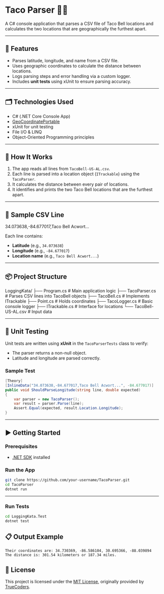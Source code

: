 # Taco Parser 🌮📍  

A C# console application that parses a CSV file of Taco Bell locations and calculates the two locations that are geographically the furthest apart.

---

## 🧰 Features

- Parses latitude, longitude, and name from a CSV file.
- Uses geographic coordinates to calculate the distance between locations.
- Logs parsing steps and error handling via a custom logger.
- Includes **unit tests** using xUnit to ensure parsing accuracy.

---

## 🗂️ Technologies Used

- C# (.NET Core Console App)
- [GeoCoordinatePortable](https://www.nuget.org/packages/GeoCoordinatePortable/)
- xUnit for unit testing
- File I/O & LINQ
- Object-Oriented Programming principles

---

## 🚀 How It Works

1. The app reads all lines from `TacoBell-US-AL.csv`.
2. Each line is parsed into a location object (`ITrackable`) using the `TacoParser`.
3. It calculates the distance between every pair of locations.
4. It identifies and prints the two Taco Bell locations that are the furthest apart.

---

## 📄 Sample CSV Line

34.073638,-84.677017,Taco Bell Acwort...


Each line contains:
- **Latitude** (e.g., `34.073638`)
- **Longitude** (e.g., `-84.677017`)
- **Location name** (e.g., `Taco Bell Acwort...`)

---

## 📦 Project Structure

LoggingKata/
├── Program.cs # Main application logic
├── TacoParser.cs # Parses CSV lines into TacoBell objects
├── TacoBell.cs # Implements ITrackable
├── Point.cs # Holds coordinates
├── TacoLogger.cs # Basic console logger
├── ITrackable.cs # Interface for locations
└── TacoBell-US-AL.csv # Input data


---

## 🧪 Unit Testing

Unit tests are written using **xUnit** in the `TacoParserTests` class to verify:
- The parser returns a non-null object.
- Latitude and longitude are parsed correctly.

### Sample Test

```csharp
[Theory]
[InlineData("34.073638,-84.677017,Taco Bell Acwort...", -84.677017)]
public void ShouldParseLongitude(string line, double expected)
{
    var parser = new TacoParser();
    var result = parser.Parse(line);
    Assert.Equal(expected, result.Location.Longitude);
}
```


---

## ▶️ Getting Started

### Prerequisites

- [.NET SDK](https://dotnet.microsoft.com/download) installed

### Run the App

```bash
git clone https://github.com/your-username/TacoParser.git
cd TacoParser
dotnet run
```

---

### Run Tests

```bash
cd LoggingKata.Test
dotnet test
```

## 📋 Output Example

```The two TacoBells furthest apart are: Taco Bell Huntsville, Taco Bell Mobile
Their coordinates are: 34.730369, -86.586104, 30.695366, -88.039894
The distance is: 301.54 kilometers or 187.34 miles.
```


## 📝 License

This project is licensed under the [MIT License](LICENSE), originally provided by [TrueCoders](https://truecoders.io).